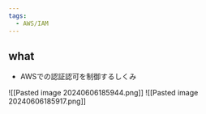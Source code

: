 ```yaml
---
tags:
  - AWS/IAM
---
```

## what
- AWSでの認証認可を制御するしくみ

![[Pasted image 20240606185944.png]]
![[Pasted image 20240606185917.png]]